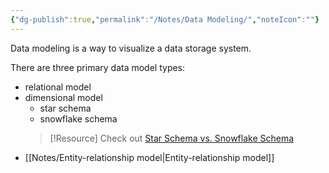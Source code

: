 ```yaml
---
{"dg-publish":true,"permalink":"/Notes/Data Modeling/","noteIcon":""}
---
```



Data modeling is a way to visualize a data storage system.

There are three primary data model types: 
- relational model
- dimensional model
	- star schema
	- snowflake schema
	> [!Resource] 
	> Check out [Star Schema vs. Snowflake Schema](https://www.vertabelo.com/blog/data-warehouse-modeling-star-schema-vs-snowflake-schema/)
- [[Notes/Entity-relationship model\|Entity-relationship model]]
